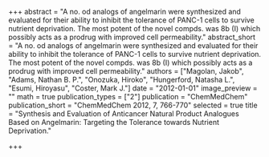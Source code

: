 +++
abstract = "A no. od analogs of angelmarin were synthesized and evaluated for their ability to inhibit the tolerance of PANC-1 cells to survive nutrient deprivation.  The most potent of the novel compds. was 8b (I) which possibly acts as a prodrug with improved cell permeability."
abstract_short = "A no. od analogs of angelmarin were synthesized and evaluated for their ability to inhibit the tolerance of PANC-1 cells to survive nutrient deprivation.  The most potent of the novel compds. was 8b (I) which possibly acts as a prodrug with improved cell permeability."
authors = ["Magolan, Jakob", "Adams, Nathan B. P.", "Onozuka, Hiroko", "Hungerford, Natasha L.", "Esumi, Hiroyasu", "Coster, Mark J."]
date = "2012-01-01"
image_preview = ""
math = true
publication_types = ["2"]
publication = "ChemMedChem"
publication_short = "ChemMedChem 2012, 7, 766-770"
selected = true
title = "Synthesis and Evaluation of Anticancer Natural Product Analogues Based on Angelmarin: Targeting the Tolerance towards Nutrient Deprivation."


+++